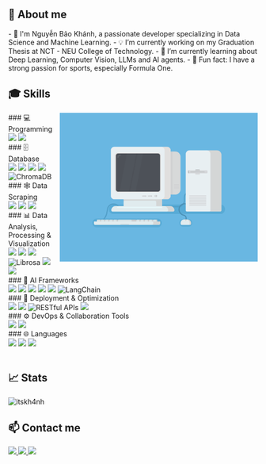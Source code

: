 <h2>🔭 About me</h2>
- 👋 I'm Nguyễn Bảo Khánh, a passionate developer specializing in Data Science and Machine Learning.
- 💡 I’m currently working on my Graduation Thesis at NCT - NEU College of Technology.
- 🎯 I’m currently learning about Deep Learning, Computer Vision, LLMs and AI agents.
- 🌱 Fun fact: I have a strong passion for sports, especially Formula One.
<h2> 🎓 Skills</h2>
<img align="right" alt="GIF" width="400px" src="coding.gif" />
### 💻 Programming
<div align="left">
  <img src="https://img.shields.io/badge/Python-3776AB?style=for-the-badge&logo=python&logoColor=white"/>
  <img src="https://img.shields.io/badge/JavaScript-F7DF1E?style=for-the-badge&logo=javascript&logoColor=black"/>
</div>
### 🗄️ Database
<div align="left">
  <img src="https://img.shields.io/badge/SQL%20Server-CC2927?style=for-the-badge&logo=microsoft-sql-server&logoColor=white"/>
  <img src="https://img.shields.io/badge/SQLite-003B57?style=for-the-badge&logo=sqlite&logoColor=white"/>
  <img src="https://img.shields.io/badge/MongoDB-47A248?style=for-the-badge&logo=mongodb&logoColor=white"/>
  <img src="https://img.shields.io/badge/Cloud%20Firestore-FFCA28?style=for-the-badge&logo=firebase&logoColor=black"/>
  <img src="https://img.shields.io/badge/ChromaDB-282C34?style=for-the-badge&logo=chromadb&logoColor=white" alt="ChromaDB"/>
</div>
### 🕸️ Data Scraping
<div align="left">
  <img src="https://img.shields.io/badge/BeautifulSoup-4B8BBE?style=for-the-badge&logo=python&logoColor=white"/>
  <img src="https://img.shields.io/badge/Selenium-43B02A?style=for-the-badge&logo=selenium&logoColor=white"/>
  <img src="https://img.shields.io/badge/Scrapy-85EA2D?style=for-the-badge&logo=scrapy&logoColor=black"/>
</div>
### 📊 Data Analysis, Processing & Visualization
<div align="left">
  <img src="https://img.shields.io/badge/Pandas-150458?style=for-the-badge&logo=pandas&logoColor=white"/>
  <img src="https://img.shields.io/badge/NumPy-013243?style=for-the-badge&logo=numpy&logoColor=white"/>
  <img src="https://img.shields.io/badge/NLTK-000000?style=for-the-badge&logo=nltk&logoColor=white"/>
  <img src="https://img.shields.io/badge/Librosa-FF4C4C?style=for-the-badge&logo=librosa&logoColor=white" alt="Librosa"/>
  <img src="https://img.shields.io/badge/Matplotlib-11557C?style=for-the-badge&logo=matplotlib&logoColor=white"/>
  <img src="https://img.shields.io/badge/Seaborn-3776AB?style=for-the-badge&logo=seaborn&logoColor=white"/>
</div>
### 🧠 AI Frameworks
<div align="left">
  <img src="https://img.shields.io/badge/scikit--learn-F7931E?style=for-the-badge&logo=scikit-learn&logoColor=white"/>
  <img src="https://img.shields.io/badge/TensorFlow-FF6F00?style=for-the-badge&logo=tensorflow&logoColor=white"/>
  <img src="https://img.shields.io/badge/Keras-D00000?style=for-the-badge&logo=keras&logoColor=white"/>
  <img src="https://img.shields.io/badge/PyTorch-EE4C2C?style=for-the-badge&logo=pytorch&logoColor=white"/>
  <img src="https://img.shields.io/badge/Transformers-FFCE5A?style=for-the-badge&logo=huggingface&logoColor=black"/>
  <img src="https://img.shields.io/badge/LangChain-000000?style=for-the-badge&logo=langchain&logoColor=white" alt="LangChain"/>
</div>
### 🚀 Deployment & Optimization
<div align="left">
  <img src="https://img.shields.io/badge/Flask-000000?style=for-the-badge&logo=flask&logoColor=white"/>
  <img src="https://img.shields.io/badge/FastAPI-009688?style=for-the-badge&logo=fastapi&logoColor=white"/>
  <img src="https://img.shields.io/badge/RESTful%20APIs-005571?style=for-the-badge&logoColor=white" alt="RESTful APIs"/>
  <img src="https://img.shields.io/badge/Gradio-FF4B4B?style=for-the-badge&logo=gradio&logoColor=white"/>
</div>
### ⚙️ DevOps & Collaboration Tools
<div align="left">
  <img src="https://img.shields.io/badge/Git-F05032?style=for-the-badge&logo=git&logoColor=white"/>
  <img src="https://img.shields.io/badge/Docker-2496ED?style=for-the-badge&logo=docker&logoColor=white"/>
</div>
### 🌐 Languages
<div align="left">
  <img src="https://img.shields.io/badge/Vietnamese-Native-green?style=for-the-badge"/>
  <img src="https://img.shields.io/badge/English-Proficient-blue?style=for-the-badge"/>
  <img src="https://img.shields.io/badge/IELTS-7.5-blueviolet?style=for-the-badge"/>
</div>
<br>
<h2>📈 Stats</h2>
<p><img align="center" src="https://github-readme-stats.vercel.app/api/top-langs?username=itskh4nh&show_icons=true&theme=dracula&text_color=ffffff&locale=en&layout=compact" alt="itskh4nh" /></p>
<h2>📫 Contact me</h2>
<div align="left">
  <a href="https://www.linkedin.com/in/itskh4nh2712/" target="_blank">
    <img src="https://img.shields.io/badge/LinkedIn-itskh4nh2712-blue?style=for-the-badge&logo=linkedin&logoColor=white"/>
  </a>
  <a href="https://www.kaggle.com/itskh4nh" target="_blank">
    <img src="https://img.shields.io/badge/Kaggle-itskh4nh-20BEFF?style=for-the-badge&logo=kaggle&logoColor=white"/>
  </a>
  <a href="mailto:itskh4nh.work@gmail.com">
    <img src="https://img.shields.io/badge/Gmail-itskh4nh.work@gmail.com-D14836?style=for-the-badge&logo=gmail&logoColor=white"/>
  </a>
</div>
